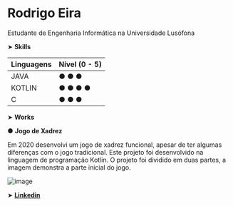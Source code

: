 # Rodrigo Eira

Estudante de Engenharia Informática na Universidade Lusófona



➤ **Skills**

|Linguagens |Nível (0 - 5)|
|-----------|-----|
|JAVA|● ● ● |
|KOTLIN|● ● ● ● |
|C|● ● ● |



➤ **Works**

● **Jogo de Xadrez**

Em 2020 desenvolvi um jogo de xadrez funcional, apesar de ter algumas diferenças com o jogo tradicional. Este projeto foi desenvolvido na linguagem de programação Kotlin.
O projeto foi dividido em duas partes, a imagem demonstra a parte inicial do jogo.

![image](https://user-images.githubusercontent.com/77054565/113521600-63610a80-9592-11eb-8b40-5628938b1fa2.png)


➤ **[Linkedin](https://www.linkedin.com/in/rodrigo-eira-7542811b3/)**





